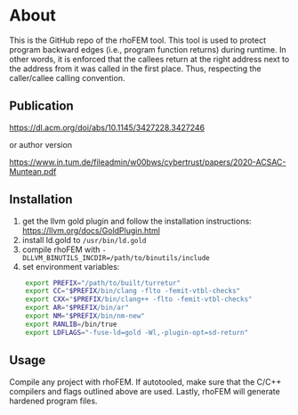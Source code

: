 # About
This is the GitHub repo of the rhoFEM tool. This tool is used to protect program backward edges (i.e., program function returns) during runtime. In other words, it is enforced that the callees return at the right address next to the address from it was called in the first place. Thus, respecting the caller/callee calling convention.

## Publication
https://dl.acm.org/doi/abs/10.1145/3427228.3427246

or author version

https://www.in.tum.de/fileadmin/w00bws/cybertrust/papers/2020-ACSAC-Muntean.pdf

## Installation

1. get the llvm gold plugin and follow the installation instructions: https://llvm.org/docs/GoldPlugin.html
2. install ld.gold to ```/usr/bin/ld.gold```
3. compile rhoFEM with ```-DLLVM_BINUTILS_INCDIR=/path/to/binutils/include```
4. set environment variables:
```bash
    export PREFIX="/path/to/built/turretur"
    export CC="$PREFIX/bin/clang -flto -femit-vtbl-checks"
    export CXX="$PREFIX/bin/clang++ -flto -femit-vtbl-checks"
    export AR="$PREFIX/bin/ar"
    export NM="$PREFIX/bin/nm-new"
    export RANLIB=/bin/true
    export LDFLAGS="-fuse-ld=gold -Wl,-plugin-opt=sd-return"
```
## Usage

Compile any project with rhoFEM. If autotooled, make sure that the C/C++ compilers and flags outlined above are used. Lastly, rhoFEM will generate hardened program files.
